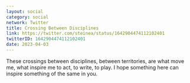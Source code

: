 ```yaml
---
layout: social
category: social
network: Twitter
title: Crossing Between Disciplines
link: https://twitter.com/steinea/status/1642904474112102401
twitterID: 1642904474112102401
date: 2023-04-03
---
```


These crossings between disciplines, between territories, are what move me, what inspire me to act, to write, to play. I hope something here can inspire something of the same in you.
